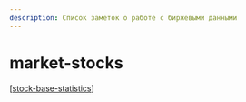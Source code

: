 ```yaml
---
description: Список заметок о работе с биржевыми данными
---
```


# market-stocks

[[stock-base-statistics]]

[//begin]: # "Autogenerated link references for markdown compatibility"
[stock-base-statistics]: ../notes/stock-base-statistics "Stock base statistics"
[//end]: # "Autogenerated link references"